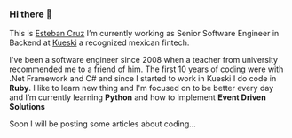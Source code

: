 ### Hi there 👋

This is [Esteban Cruz](https://www.linkedin.com/in/estebancruz/) I’m currently working as Senior Software Engineer in Backend at [Kueski](https://www.linkedin.com/company/kueski/) a recognized mexican fintech.

I've been a software engineer since 2008 when a teacher from university recommended me to a friend of him. The first 10 years of coding were with .Net Framework and C# and since I started to work in Kueski I do code in **Ruby**. I like to learn new thing and I'm focused on to be better every day and I’m currently learning **Python** and how to implement **Event Driven Solutions**

Soon I will be posting some articles about coding...
